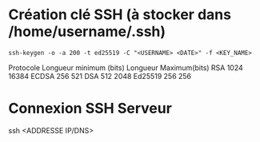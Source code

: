 # Création clé SSH (à stocker dans /home/username/.ssh)
    ssh-keygen -o -a 200 -t ed25519 -C "<USERNAME> <DATE>" -f <KEY_NAME>

Protocole	Longueur minimum (bits)	    Longueur Maximum(bits)
RSA	        1024	                    16384
ECDSA	    256	                        521
DSA	        512	                        2048
Ed25519	    256	                        256

# Connexion SSH Serveur
ssh <ADDRESSE IP/DNS>
